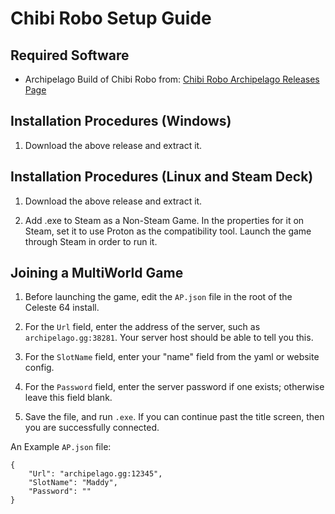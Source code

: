 # Chibi Robo Setup Guide

## Required Software
- Archipelago Build of Chibi Robo from: [Chibi Robo Archipelago Releases Page](https://github.com/PoryGoneDev/Celeste64/releases/)

## Installation Procedures (Windows)

1. Download the above release and extract it.

## Installation Procedures (Linux and Steam Deck)

1. Download the above release and extract it.

2. Add .exe to Steam as a Non-Steam Game. In the properties for it on Steam, set it to use Proton as the compatibility tool. Launch the game through Steam in order to run it.

## Joining a MultiWorld Game

1. Before launching the game, edit the `AP.json` file in the root of the Celeste 64 install.

2. For the `Url` field, enter the address of the server, such as `archipelago.gg:38281`. Your server host should be able to tell you this.

3. For the `SlotName` field, enter your "name" field from the yaml or website config.

4. For the `Password` field, enter the server password if one exists; otherwise leave this field blank.

5. Save the file, and run `.exe`. If you can continue past the title screen, then you are successfully connected.

An Example `AP.json` file:

```
{
	"Url": "archipelago.gg:12345",
	"SlotName": "Maddy",
	"Password": ""
}
```

